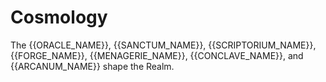 # Cosmology

The {{ORACLE_NAME}}, {{SANCTUM_NAME}}, {{SCRIPTORIUM_NAME}}, {{FORGE_NAME}}, {{MENAGERIE_NAME}}, {{CONCLAVE_NAME}}, and {{ARCANUM_NAME}} shape the Realm.
